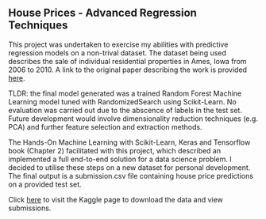 ## House Prices - Advanced Regression Techniques

This project was undertaken to exercise my abilities with predictive regression models on a non-trival dataset. The dataset being used describes the sale of individual residential properties in Ames, Iowa from 2006 to 2010. A link to the original paper describing the work is provided [here](http://jse.amstat.org/v19n3/decock.pdf).

TLDR: the final model generated was a trained Random Forest Machine Learning model tuned with RandomizedSearch using Scikit-Learn. No evaluation was carried out due to the abscence of labels in the test set. Future development would involve dimensionality reduction techniques (e.g. PCA) and further feature selection and extraction methods.

The Hands-On Machine Learning with Scikit-Learn, Keras and Tensorflow book (Chapter 2) facilitated with this project, which described an implemented a full end-to-end solution for a data science problem. I decided to utilise these steps on a new dataset for personal development. The final output is a submission.csv file containing house price predictions on a provided test set.

Click [here](https://www.kaggle.com/c/house-prices-advanced-regression-techniques/overview/evaluation) to visit the Kaggle page to download the data and view submissions.

